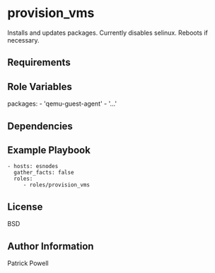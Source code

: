 provision_vms
=========

Installs and updates packages.  Currently disables selinux.  Reboots if necessary.

Requirements
------------


Role Variables
--------------

  packages:
    - 'qemu-guest-agent'
    - '...'

Dependencies
------------


Example Playbook
----------------

    - hosts: esnodes
      gather_facts: false
      roles:
         - roles/provision_vms

License
-------

BSD

Author Information
------------------

Patrick Powell
